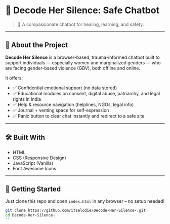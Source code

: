 # 💬 Decode Her Silence: Safe Chatbot

> 🌸 A compassionate chatbot for healing, learning, and safety.

---

## 🧠 About the Project

**Decode Her Silence** is a browser-based, trauma-informed chatbot built to support individuals — especially women and marginalized genders — who are facing gender-based violence (GBV), both offline and online.

It offers:

- ✅ Confidential emotional support (no data stored)
- ✅ Educational modules on consent, digital abuse, patriarchy, and legal rights in India
- ✅ Help & resource navigation (helplines, NGOs, legal info)
- ✅ Journal + venting space for self-expression
- ✅ Panic button to clear chat instantly and redirect to a safe site

---

## 🛠 Built With

- HTML
- CSS (Responsive Design)
- JavaScript (Vanilla)
- Font Awesome Icons

---

## 🚀 Getting Started

Just clone this repo and open `index.html` in any browser – no setup needed!

```bash
git clone https://github.com/itselodie/Decode-Her-Silence-.git
cd Decode-Her-Silence-
``
